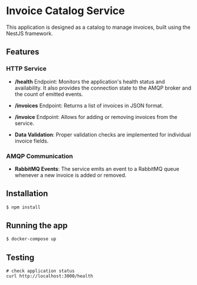 # Invoice Catalog Service

This application is designed as a catalog to manage invoices, built using the NestJS framework.

## Features

### HTTP Service

- **/health** Endpoint: Monitors the application's health status and availability. It also provides the connection state to the AMQP broker and the count of emitted events.
  
- **/invoices** Endpoint: Returns a list of invoices in JSON format.
  
- **/invoice** Endpoint: Allows for adding or removing invoices from the service. 

- **Data Validation**: Proper validation checks are implemented for individual invoice fields.

### AMQP Communication

- **RabbitMQ Events**: The service emits an event to a RabbitMQ queue whenever a new invoice is added or removed.

## Installation

```bash
$ npm install
```

## Running the app

```bash
$ docker-compose up
```

## Testing 

```
# check application status
curl http://localhost:3000/health
```